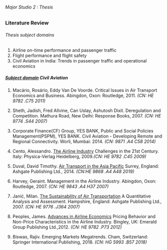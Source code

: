 ###### Major Studio 2 : Thesis
### Literature Review

###### Thesis subject domains 

1. Airline on-time performance and passenger traffic
2. Flight performance and flight safety
3. Civil Aviation in India: Trends in passenger traffic and operational economics

##### [Subject domain](http://bobcat.library.nyu.edu/primo-explore/search?query=any,contains,civil%20aviation,AND&pfilter=pfilter,exact,books,AND&pfilter=creationdate,exact,5-YEAR,AND&tab=default_tab&search_scope=default_scope&sortby=rank&vid=NS2-NUI&facet=rtype,include,books&facet=library,include,BOBST&mode=advanced&offset=0) Civil Aviation

1. Macário, Rosário, Eddy Van De Voorde. Critical Issues in Air Transport Economics and Business. Abingdon, Oxon: Routledge, 2011. *(CN: HE 9782 .C75 2011)*

2. Sheth, Jadish, Fred Allvine, Can Uslay, Ashutosh Dixit. Deregulation and Competition. Mathura Road, New Delhi: Response Books, 2007. *(CN: HE 9774 .S44 2007)*

3. Corporate Finance(CF) Group, YES BANK, Public and Social Policies Management(PSPM), YES BANK. Civil Aviation - Developing Remote and Regional Connectivity. Worli, Mumbai: 2014. *(CN: 9871 .A4 C58 2014)*

4. Cento, Alessandro. [The Airline Industry](https://github.com/aaditirokade/thesis/blob/master/TheAirlineIndustryReview.md) Challenges in the 21st Century. Italy: Physica-Verlag Heidelberg, 2009.*(CN: HE 9782 .C45 2009)*

5. Duval, David Timothy. [Air Transport in the Asia Pacific](https://github.com/aaditirokade/thesis/blob/master/AirTransportAsia%20Pacific_review.md) Surrey, England: Ashgate Publishing Ltd., 2014. *(CN:HE 9868 .A4 A48 2019)*

6. Harvey, Geraint. Management in the Airline Industry. Abingdon, Oxon: Routledge, 2007. *(CN: HE 9843 .A4 H37 2007)*

7. Janić, Milan. [The Sustainability of Air Transportation](https://github.com/aaditirokade/thesis/blob/master/The%20SustainabilityOfAirTransportation_review.md) A Quantitative Analysis and Assessment. Hampshire, England: Ashgate Publishing Ltd., 2007. *(CN: HE 9776 .J364 2007)*

8. Peoples, James. [Advances in Airline Economics](https://github.com/aaditirokade/thesis/blob/master/AdvancesInAirlineEconomics_review.md) Pricing Behavior and Non-Price Characteristics in the Airline Industry. Bingley, UK: Emerald Group Publishing Ltd.,2012. *(CN: HE 9782 .P73 2012)*

9. Biswas, Rajiv. Emerging Markets Megatrends. Cham, Switzerland: Springer International Publishing, 2018. *(CN: HG 5993 .B57 2018)*
